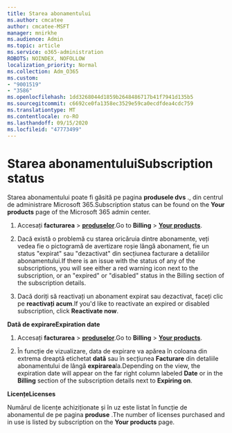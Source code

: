 ```yaml
---
title: Starea abonamentului
ms.author: cmcatee
author: cmcatee-MSFT
manager: mnirkhe
ms.audience: Admin
ms.topic: article
ms.service: o365-administration
ROBOTS: NOINDEX, NOFOLLOW
localization_priority: Normal
ms.collection: Adm_O365
ms.custom:
- "9001519"
- "3586"
ms.openlocfilehash: 1dd3268044d1859b2648486717b41f7941d135b5
ms.sourcegitcommit: c6692ce0fa1358ec3529e59ca0ecdfdea4cdc759
ms.translationtype: MT
ms.contentlocale: ro-RO
ms.lasthandoff: 09/15/2020
ms.locfileid: "47773499"
---
```

# <a name="subscription-status"></a><span data-ttu-id="07f0a-102">Starea abonamentului</span><span class="sxs-lookup"><span data-stu-id="07f0a-102">Subscription status</span></span>

<span data-ttu-id="07f0a-103">Starea abonamentului poate fi găsită pe pagina **produsele dvs** ., din centrul de administrare Microsoft 365.</span><span class="sxs-lookup"><span data-stu-id="07f0a-103">Subscription status can be found on the **Your products** page of the Microsoft 365 admin center.</span></span>

1. <span data-ttu-id="07f0a-104">Accesați **facturarea**  >  **[produselor](https://go.microsoft.com/fwlink/p/?linkid=842054)**.</span><span class="sxs-lookup"><span data-stu-id="07f0a-104">Go to **Billing** > **[Your products](https://go.microsoft.com/fwlink/p/?linkid=842054)**.</span></span>

2. <span data-ttu-id="07f0a-105">Dacă există o problemă cu starea oricăruia dintre abonamente, veți vedea fie o pictogramă de avertizare roșie lângă abonament, fie un status "expirat" sau "dezactivat" din secțiunea facturare a detaliilor abonamentului.</span><span class="sxs-lookup"><span data-stu-id="07f0a-105">If there is an issue with the status of any of the subscriptions, you will see either a red warning icon next to the subscription, or an "expired" or "disabled" status in the Billing section of the subscription details.</span></span>

3. <span data-ttu-id="07f0a-106">Dacă doriți să reactivați un abonament expirat sau dezactivat, faceți clic pe **reactivați acum**.</span><span class="sxs-lookup"><span data-stu-id="07f0a-106">If you'd like to reactivate an expired or disabled subscription, click **Reactivate now**.</span></span>

<span data-ttu-id="07f0a-107">**Dată de expirare**</span><span class="sxs-lookup"><span data-stu-id="07f0a-107">**Expiration date**</span></span>

1. <span data-ttu-id="07f0a-108">Accesați **facturarea**  >  **[produselor](https://go.microsoft.com/fwlink/p/?linkid=842054)**.</span><span class="sxs-lookup"><span data-stu-id="07f0a-108">Go to **Billing** > **[Your products](https://go.microsoft.com/fwlink/p/?linkid=842054)**.</span></span>

2. <span data-ttu-id="07f0a-109">În funcție de vizualizare, data de expirare va apărea în coloana din extrema dreaptă etichetat **dată** sau în secțiunea **Facturare** din detaliile abonamentului de lângă **expirarea**la.</span><span class="sxs-lookup"><span data-stu-id="07f0a-109">Depending on the view, the expiration date will appear on the far right column labeled **Date** or in the **Billing** section of the subscription details next to **Expiring on**.</span></span>

<span data-ttu-id="07f0a-110">**Licențe**</span><span class="sxs-lookup"><span data-stu-id="07f0a-110">**Licenses**</span></span>

<span data-ttu-id="07f0a-111">Numărul de licențe achiziționate și în uz este listat în funcție de abonamentul de pe pagina **produse** .</span><span class="sxs-lookup"><span data-stu-id="07f0a-111">The number of licenses purchased and in use is listed by subscription on the **Your products** page.</span></span>

